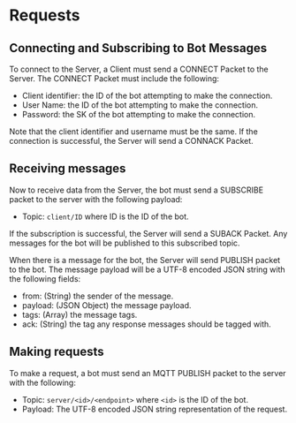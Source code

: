 # Requests

## Connecting and Subscribing to Bot Messages

To connect to the Server, a Client must send a CONNECT Packet to the Server. The
CONNECT Packet must include the following:

* Client identifier: the ID of the bot attempting to make the connection.
* User Name: the ID of the bot attempting to make the connection.
* Password: the SK of the bot attempting to make the connection.

Note that the client identifier and username must be the same.
If the connection is successful, the Server will send a CONNACK Packet.


## Receiving messages

Now to receive data from the Server, the bot must send a SUBSCRIBE packet to the
server with the following payload:

* Topic: `client/ID` where ID is the ID of the bot.

If the subscription is successful, the Server will send a SUBACK Packet. Any messages
for the bot will be published to this subscribed topic.

When there is a message for the bot, the Server will send PUBLISH packet to
the bot. The message payload will be a UTF-8 encoded JSON string with the following
fields:

* from: (String) the sender of the message.
* payload: (JSON Object) the message payload.
* tags: (Array) the message tags.
* ack: (String) the tag any response messages should be tagged with.


## Making requests

To make a request, a bot must send an MQTT PUBLISH packet to the server with the
following:

* Topic: `server/<id>/<endpoint>` where `<id>` is the ID of the bot.
* Payload: The UTF-8 encoded JSON string representation of the request.




